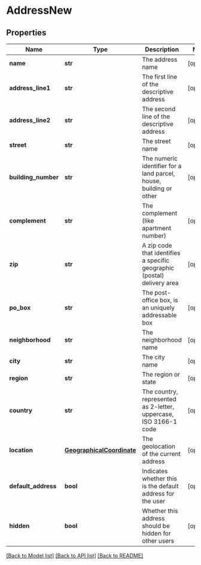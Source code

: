 # AddressNew

## Properties
Name | Type | Description | Notes
------------ | ------------- | ------------- | -------------
**name** | **str** | The address name | [optional] 
**address_line1** | **str** | The first line of the descriptive address  | [optional] 
**address_line2** | **str** | The second line of the descriptive address  | [optional] 
**street** | **str** | The street name  | [optional] 
**building_number** | **str** | The numeric identifier for a land parcel, house, building or other  | [optional] 
**complement** | **str** | The complement (like apartment number)    | [optional] 
**zip** | **str** | A zip code that identifies a specific geographic (postal) delivery area  | [optional] 
**po_box** | **str** | The post-office box, is an uniquely addressable box  | [optional] 
**neighborhood** | **str** | The neighborhood name   | [optional] 
**city** | **str** | The city name  | [optional] 
**region** | **str** | The region or state  | [optional] 
**country** | **str** | The country, represented as 2-letter, uppercase, ISO 3166-1 code  | [optional] 
**location** | [**GeographicalCoordinate**](GeographicalCoordinate.md) | The geolocation of the current address | [optional] 
**default_address** | **bool** | Indicates whether this is the default address for the user | [optional] 
**hidden** | **bool** | Whether this address should be hidden for other users | [optional] 

[[Back to Model list]](../README.md#documentation-for-models) [[Back to API list]](../README.md#documentation-for-api-endpoints) [[Back to README]](../README.md)


